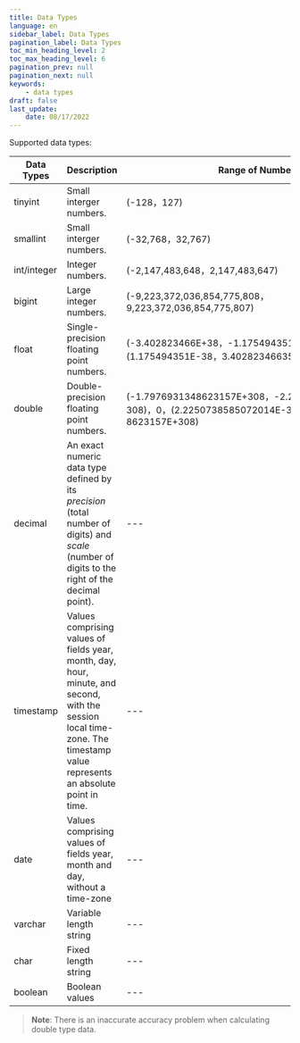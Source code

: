 ```yaml
---
title: Data Types
language: en
sidebar_label: Data Types
pagination_label: Data Types
toc_min_heading_level: 2
toc_max_heading_level: 6
pagination_prev: null
pagination_next: null
keywords:
    - data types
draft: false
last_update:
    date: 08/17/2022
---
```


Supported data types:

| Data Types  | Description                                                  | Range of Numbers                                             |
| ----------- | ------------------------------------------------------------ | ------------------------------------------------------------ |
| tinyint     | Small interger numbers.                           | (-128，127)                                                  |
| smallint    | Small interger numbers.                           | (-32,768，32,767)                                            |
| int/integer | Integer numbers.                                  | (-2,147,483,648，2,147,483,647)                              |
| bigint      | Large integer numbers.                            | (-9,223,372,036,854,775,808，9,223,372,036,854,775,807)      |
| float       | Single-precision floating point numbers.          | (-3.402823466E+38，-1.175494351E-38)，0，(1.175494351E-38，3.402823466351E+38) |
| double      | Double-precision floating point numbers.          | (-1.7976931348623157E+308，-2.2250738585072014E-308)，0，(2.2250738585072014E-308，1.797693134 8623157E+308) |
| decimal     | An exact numeric data type defined by its *precision* (total number of digits) and *scale* (number of digits to the right of the decimal point). | ---                                                          |
| timestamp   | Values comprising values of fields year, month, day, hour, minute, and second, with the session local time-zone. The timestamp value represents an absolute point in time. | ---                                                          |
| date        | Values comprising values of fields year, month and day, without a time-zone | ---                                                          |
| varchar     | Variable length string                            | ---                                                          |
| char        | Fixed length string                               | ---                                                          |
| boolean     | Boolean values                                    | ---                                                          |

> **Note**: There is an inaccurate accuracy problem when calculating double type data.

